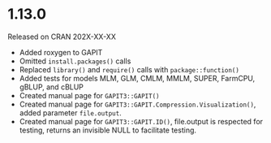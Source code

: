 
#  1.13.0
Released on CRAN 202X-XX-XX
* Added roxygen to GAPIT
* Omitted `install.packages()` calls
* Replaced `library()` and `require()` calls with `package::function()`
* Added tests for models MLM, GLM, CMLM, MMLM, SUPER, FarmCPU, gBLUP, and cBLUP
* Created manual page for `GAPIT3::GAPIT()`
* Created manual page for `GAPIT3::GAPIT.Compression.Visualization()`, added parameter `file.output`.
* Created manual page for `GAPIT3::GAPIT.ID()`, file.output is respected for testing, returns an invisible NULL to facilitate testing.




